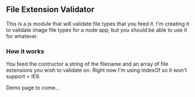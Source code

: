 ## File Extension Validator

This is a js module that will validate file types that you feed it. I'm creating it to validate image file types for a node app, but you should be able to use it for whatever.


### How it works
You feed the contructor a string of the filename and an array of file extensions you wish to validate on. Right now I'm using indexOf so it won't support < IE9.

Demo page to come...